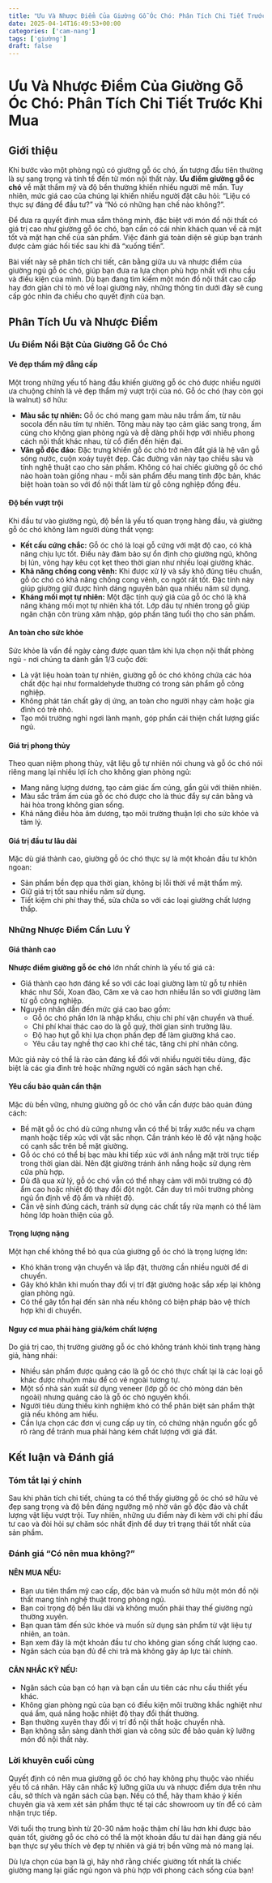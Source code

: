 ```yaml
---
title: "Ưu Và Nhược Điểm Của Giường Gỗ Óc Chó: Phân Tích Chi Tiết Trước Khi Mua"
date: 2025-04-14T16:49:53+00:00
categories: ['cam-nang']
tags: ['giường']
draft: false
---
```

# Ưu Và Nhược Điểm Của Giường Gỗ Óc Chó: Phân Tích Chi Tiết Trước Khi Mua

## Giới thiệu

Khi bước vào một phòng ngủ có giường gỗ óc chó, ấn tượng đầu tiên thường là sự sang trọng và tinh tế đến từ món nội thất này. **Ưu điểm giường gỗ óc chó** về mặt thẩm mỹ và độ bền thường khiến nhiều người mê mẩn. Tuy nhiên, mức giá cao của chúng lại khiến nhiều người đặt câu hỏi: “Liệu có thực sự đáng để đầu tư?” và “Nó có những hạn chế nào không?”.

Để đưa ra quyết định mua sắm thông minh, đặc biệt với món đồ nội thất có giá trị cao như giường gỗ óc chó, bạn cần có cái nhìn khách quan về cả mặt tốt và mặt hạn chế của sản phẩm. Việc đánh giá toàn diện sẽ giúp bạn tránh được cảm giác hối tiếc sau khi đã “xuống tiền”.

Bài viết này sẽ phân tích chi tiết, cân bằng giữa ưu và nhược điểm của giường ngủ gỗ óc chó, giúp bạn đưa ra lựa chọn phù hợp nhất với nhu cầu và điều kiện của mình. Dù bạn đang tìm kiếm một món đồ nội thất cao cấp hay đơn giản chỉ tò mò về loại giường này, những thông tin dưới đây sẽ cung cấp góc nhìn đa chiều cho quyết định của bạn.

## Phân Tích Ưu và Nhược Điểm

### Ưu Điểm Nổi Bật Của Giường Gỗ Óc Chó

#### Vẻ đẹp thẩm mỹ đẳng cấp

Một trong những yếu tố hàng đầu khiến giường gỗ óc chó được nhiều người ưa chuộng chính là vẻ đẹp thẩm mỹ vượt trội của nó. Gỗ óc chó (hay còn gọi là walnut) sở hữu:

* **Màu sắc tự nhiên:** Gỗ óc chó mang gam màu nâu trầm ấm, từ nâu socola đến nâu tím tự nhiên. Tông màu này tạo cảm giác sang trọng, ấm cúng cho không gian phòng ngủ và dễ dàng phối hợp với nhiều phong cách nội thất khác nhau, từ cổ điển đến hiện đại.
* **Vân gỗ độc đáo:** Đặc trưng khiến gỗ óc chó trở nên đắt giá là hệ vân gỗ sóng nước, cuộn xoáy tuyệt đẹp. Các đường vân này tạo chiều sâu và tính nghệ thuật cao cho sản phẩm. Không có hai chiếc giường gỗ óc chó nào hoàn toàn giống nhau - mỗi sản phẩm đều mang tính độc bản, khác biệt hoàn toàn so với đồ nội thất làm từ gỗ công nghiệp đồng đều.

#### Độ bền vượt trội

Khi đầu tư vào giường ngủ, độ bền là yếu tố quan trọng hàng đầu, và giường gỗ óc chó không làm người dùng thất vọng:

* **Kết cấu cứng chắc:** Gỗ óc chó là loại gỗ cứng với mật độ cao, có khả năng chịu lực tốt. Điều này đảm bảo sự ổn định cho giường ngủ, không bị lún, võng hay kêu cọt kẹt theo thời gian như nhiều loại giường khác.
* **Khả năng chống cong vênh:** Khi được xử lý và sấy khô đúng tiêu chuẩn, gỗ óc chó có khả năng chống cong vênh, co ngót rất tốt. Đặc tính này giúp giường giữ được hình dáng nguyên bản qua nhiều năm sử dụng.
* **Kháng mối mọt tự nhiên:** Một đặc tính quý giá của gỗ óc chó là khả năng kháng mối mọt tự nhiên khá tốt. Lớp dầu tự nhiên trong gỗ giúp ngăn chặn côn trùng xâm nhập, góp phần tăng tuổi thọ cho sản phẩm.

#### An toàn cho sức khỏe

Sức khỏe là vấn đề ngày càng được quan tâm khi lựa chọn nội thất phòng ngủ - nơi chúng ta dành gần 1/3 cuộc đời:

* Là vật liệu hoàn toàn tự nhiên, giường gỗ óc chó không chứa các hóa chất độc hại như formaldehyde thường có trong sản phẩm gỗ công nghiệp.
* Không phát tán chất gây dị ứng, an toàn cho người nhạy cảm hoặc gia đình có trẻ nhỏ.
* Tạo môi trường nghỉ ngơi lành mạnh, góp phần cải thiện chất lượng giấc ngủ.

#### Giá trị phong thủy

Theo quan niệm phong thủy, vật liệu gỗ tự nhiên nói chung và gỗ óc chó nói riêng mang lại nhiều lợi ích cho không gian phòng ngủ:

* Mang năng lượng dương, tạo cảm giác ấm cúng, gần gũi với thiên nhiên.
* Màu sắc trầm ấm của gỗ óc chó được cho là thúc đẩy sự cân bằng và hài hòa trong không gian sống.
* Khả năng điều hòa âm dương, tạo môi trường thuận lợi cho sức khỏe và tâm lý.

#### Giá trị đầu tư lâu dài

Mặc dù giá thành cao, giường gỗ óc chó thực sự là một khoản đầu tư khôn ngoan:

* Sản phẩm bền đẹp qua thời gian, không bị lỗi thời về mặt thẩm mỹ.
* Giữ giá trị tốt sau nhiều năm sử dụng.
* Tiết kiệm chi phí thay thế, sửa chữa so với các loại giường chất lượng thấp.

### Những Nhược Điểm Cần Lưu Ý

#### Giá thành cao

**Nhược điểm giường gỗ óc chó** lớn nhất chính là yếu tố giá cả:

* Giá thành cao hơn đáng kể so với các loại giường làm từ gỗ tự nhiên khác như Sồi, Xoan đào, Căm xe và cao hơn nhiều lần so với giường làm từ gỗ công nghiệp.
* Nguyên nhân dẫn đến mức giá cao bao gồm:
  + Gỗ óc chó phần lớn là nhập khẩu, chịu chi phí vận chuyển và thuế.
  + Chi phí khai thác cao do là gỗ quý, thời gian sinh trưởng lâu.
  + Độ hao hụt gỗ khi lựa chọn phần đẹp để làm giường khá cao.
  + Yêu cầu tay nghề thợ cao khi chế tác, tăng chi phí nhân công.

Mức giá này có thể là rào cản đáng kể đối với nhiều người tiêu dùng, đặc biệt là các gia đình trẻ hoặc những người có ngân sách hạn chế.

#### Yêu cầu bảo quản cẩn thận

Mặc dù bền vững, nhưng giường gỗ óc chó vẫn cần được bảo quản đúng cách:

* Bề mặt gỗ óc chó dù cứng nhưng vẫn có thể bị trầy xước nếu va chạm mạnh hoặc tiếp xúc với vật sắc nhọn. Cần tránh kéo lê đồ vật nặng hoặc có cạnh sắc trên bề mặt giường.
* Gỗ óc chó có thể bị bạc màu khi tiếp xúc với ánh nắng mặt trời trực tiếp trong thời gian dài. Nên đặt giường tránh ánh nắng hoặc sử dụng rèm cửa phù hợp.
* Dù đã qua xử lý, gỗ óc chó vẫn có thể nhạy cảm với môi trường có độ ẩm cao hoặc nhiệt độ thay đổi đột ngột. Cần duy trì môi trường phòng ngủ ổn định về độ ẩm và nhiệt độ.
* Cần vệ sinh đúng cách, tránh sử dụng các chất tẩy rửa mạnh có thể làm hỏng lớp hoàn thiện của gỗ.

#### Trọng lượng nặng

Một hạn chế không thể bỏ qua của giường gỗ óc chó là trọng lượng lớn:

* Khó khăn trong vận chuyển và lắp đặt, thường cần nhiều người để di chuyển.
* Gây khó khăn khi muốn thay đổi vị trí đặt giường hoặc sắp xếp lại không gian phòng ngủ.
* Có thể gây tổn hại đến sàn nhà nếu không có biện pháp bảo vệ thích hợp khi di chuyển.

#### Nguy cơ mua phải hàng giả/kém chất lượng

Do giá trị cao, thị trường giường gỗ óc chó không tránh khỏi tình trạng hàng giả, hàng nhái:

* Nhiều sản phẩm được quảng cáo là gỗ óc chó thực chất lại là các loại gỗ khác được nhuộm màu để có vẻ ngoài tương tự.
* Một số nhà sản xuất sử dụng veneer (lớp gỗ óc chó mỏng dán bên ngoài) nhưng quảng cáo là gỗ óc chó nguyên khối.
* Người tiêu dùng thiếu kinh nghiệm khó có thể phân biệt sản phẩm thật giả nếu không am hiểu.
* Cần lựa chọn các đơn vị cung cấp uy tín, có chứng nhận nguồn gốc gỗ rõ ràng để tránh mua phải hàng kém chất lượng với giá đắt.

## Kết luận và Đánh giá

### Tóm tắt lại ý chính

Sau khi phân tích chi tiết, chúng ta có thể thấy giường gỗ óc chó sở hữu vẻ đẹp sang trọng và độ bền đáng ngưỡng mộ nhờ vân gỗ độc đáo và chất lượng vật liệu vượt trội. Tuy nhiên, những ưu điểm này đi kèm với chi phí đầu tư cao và đòi hỏi sự chăm sóc nhất định để duy trì trạng thái tốt nhất của sản phẩm.

### Đánh giá “Có nên mua không?”

#### NÊN MUA NẾU:

* Bạn ưu tiên thẩm mỹ cao cấp, độc bản và muốn sở hữu một món đồ nội thất mang tính nghệ thuật trong phòng ngủ.
* Bạn coi trọng độ bền lâu dài và không muốn phải thay thế giường ngủ thường xuyên.
* Bạn quan tâm đến sức khỏe và muốn sử dụng sản phẩm từ vật liệu tự nhiên, an toàn.
* Bạn xem đây là một khoản đầu tư cho không gian sống chất lượng cao.
* Ngân sách của bạn đủ để chi trả mà không gây áp lực tài chính.

#### CÂN NHẮC KỸ NẾU:

* Ngân sách của bạn có hạn và bạn cần ưu tiên các nhu cầu thiết yếu khác.
* Không gian phòng ngủ của bạn có điều kiện môi trường khắc nghiệt như quá ẩm, quá nắng hoặc nhiệt độ thay đổi thất thường.
* Bạn thường xuyên thay đổi vị trí đồ nội thất hoặc chuyển nhà.
* Bạn không sẵn sàng dành thời gian và công sức để bảo quản kỹ lưỡng món đồ nội thất này.

### Lời khuyên cuối cùng

Quyết định có nên mua giường gỗ óc chó hay không phụ thuộc vào nhiều yếu tố cá nhân. Hãy cân nhắc kỹ lưỡng giữa ưu và nhược điểm dựa trên nhu cầu, sở thích và ngân sách của bạn. Nếu có thể, hãy tham khảo ý kiến chuyên gia và xem xét sản phẩm thực tế tại các showroom uy tín để có cảm nhận trực tiếp.

Với tuổi thọ trung bình từ 20-30 năm hoặc thậm chí lâu hơn khi được bảo quản tốt, giường gỗ óc chó có thể là một khoản đầu tư dài hạn đáng giá nếu bạn thực sự yêu thích vẻ đẹp tự nhiên và giá trị bền vững mà nó mang lại.

Dù lựa chọn của bạn là gì, hãy nhớ rằng chiếc giường tốt nhất là chiếc giường mang lại giấc ngủ ngon và phù hợp với phong cách sống của bạn!